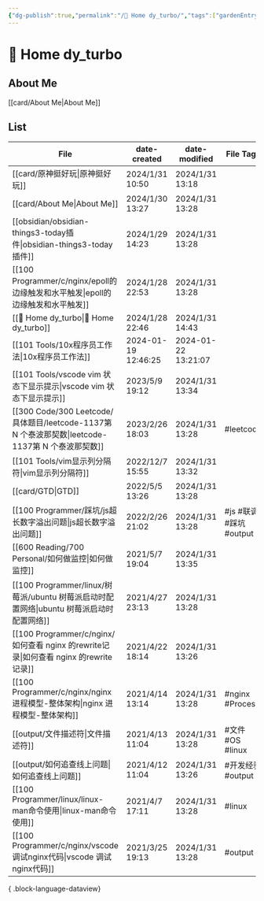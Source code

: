 ```yaml
---
{"dg-publish":true,"permalink":"/🏡 Home dy_turbo/","tags":["gardenEntry"],"noteIcon":"","created":"2024-01-28T22:46:43+08:00","updated":"2024-01-31T14:43:21+08:00"}
---
```



# 🏡 Home dy_turbo

## About Me

[[card/About Me\|About Me]]

## List

| File                                                                               | date-created        | date-modified       | File Tags           |
| ---------------------------------------------------------------------------------- | ------------------- | ------------------- | ------------------- |
| [[card/原神挺好玩\|原神挺好玩]]                                                           | 2024/1/31 10:50     | 2024/1/31 13:18     |                     |
| [[card/About Me\|About Me]]                                                     | 2024/1/30 13:27     | 2024/1/31 13:28     |                     |
| [[obsidian/obsidian-things3-today插件\|obsidian-things3-today插件]]                 | 2024/1/29 14:23     | 2024/1/31 13:28     |                     |
| [[100 Programmer/c/nginx/epoll的边缘触发和水平触发\|epoll的边缘触发和水平触发]]                     | 2024/1/28 22:53     | 2024/1/31 13:28     |                     |
| [[🏡 Home dy_turbo\|🏡 Home dy_turbo]]                                          | 2024/1/28 22:46     | 2024/1/31 14:43     |                     |
| [[101 Tools/10x程序员工作法\|10x程序员工作法]]                                              | 2024-01-19 12:46:25 | 2024-01-22 13:21:07 |                     |
| [[101 Tools/vscode vim 状态下显示提示\|vscode vim 状态下显示提示]]                            | 2023/5/9 19:12      | 2024/1/31 13:34     |                     |
| [[300 Code/300 Leetcode/具体题目/leetcode-1137第 N 个泰波那契数\|leetcode-1137第 N 个泰波那契数]] | 2023/2/26 18:03     | 2024/1/31 13:28     | #leetcode           |
| [[101 Tools/vim显示列分隔符\|vim显示列分隔符]]                                              | 2022/12/7 15:55     | 2024/1/31 13:32     |                     |
| [[card/GTD\|GTD]]                                                               | 2022/5/5 13:26      | 2024/1/31 13:28     |                     |
| [[100 Programmer/踩坑/js超长数字溢出问题\|js超长数字溢出问题]]                                    | 2022/2/26 21:02     | 2024/1/31 13:28     | #js #联调 #踩坑 #output |
| [[600 Reading/700 Personal/如何做监控\|如何做监控]]                                       | 2021/5/7 19:04      | 2024/1/31 13:35     |                     |
| [[100 Programmer/linux/树莓派/ubuntu 树莓派启动时配置网络\|ubuntu 树莓派启动时配置网络]]               | 2021/4/27 23:13     | 2024/1/31 13:28     |                     |
| [[100 Programmer/c/nginx/如何查看 nginx 的rewrite记录\|如何查看 nginx 的rewrite记录]]         | 2021/4/22 18:14     | 2024/1/31 13:26     |                     |
| [[100 Programmer/c/nginx/nginx 进程模型-整体架构\|nginx 进程模型-整体架构]]                     | 2021/4/14 13:14     | 2024/1/31 13:28     | #nginx #Process     |
| [[output/文件描述符\|文件描述符]]                                                         | 2021/4/13 11:04     | 2024/1/31 13:28     | #文件 #OS #linux      |
| [[output/如何追查线上问题\|如何追查线上问题]]                                                   | 2021/4/12 11:04     | 2024/1/31 13:26     | #开发经验 #output       |
| [[100 Programmer/linux/linux-man命令使用\|linux-man命令使用]]                           | 2021/4/7 17:11      | 2024/1/31 13:28     | #linux              |
| [[100 Programmer/c/nginx/vscode 调试nginx代码\|vscode 调试nginx代码]]                   | 2021/3/25 19:13     | 2024/1/31 13:28     | #output             |

{ .block-language-dataview}